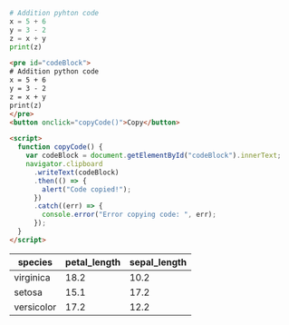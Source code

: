 ```py
# Addition pyhton code
x = 5 + 6
y = 3 - 2
z = x + y
print(z)
```


```html
<pre id="codeBlock">
# Addition python code
x = 5 + 6
y = 3 - 2
z = x + y
print(z)
</pre>
<button onclick="copyCode()">Copy</button>

<script>
  function copyCode() {
    var codeBlock = document.getElementById("codeBlock").innerText;
    navigator.clipboard
      .writeText(codeBlock)
      .then(() => {
        alert("Code copied!");
      })
      .catch((err) => {
        console.error("Error copying code: ", err);
      });
  }
</script>
```
| species    | petal_length | sepal_length |
| ---------- | ------------ | ------------ |
| virginica  | 18.2         | 10.2         |
| setosa     | 15.1         | 17.2         |
| versicolor | 17.2         | 12.2         |
